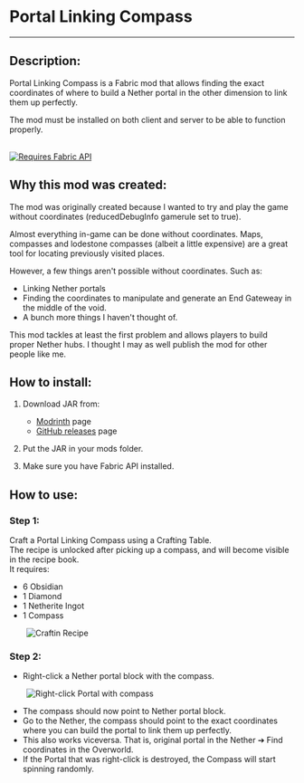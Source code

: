 # Portal Linking Compass

---

## Description:

Portal Linking Compass is a Fabric mod that allows finding the exact coordinates
of where to build a Nether portal in the other dimension to link them up perfectly.

The mod must be installed on both client and server to be able to function properly.  

<div style="width: 200px;">
   <br />
    <a href="https://modrinth.com/mod/fabric-api">
        <img src="https://i.imgur.com/Ol1Tcf8.png" alt="Requires Fabric API" />
    </a>
</div>

## Why this mod was created:

The mod was originally created because I wanted to try and play the game without coordinates (reducedDebugInfo  gamerule set to true).  

Almost everything in-game can be done without coordinates. Maps, compasses and lodestone compasses (albeit a little expensive) are a great tool for locating previously visited places.  

However, a few things aren't possible without coordinates. Such as:
- Linking Nether portals
- Finding the coordinates to manipulate and generate an End Gateweay in the middle of the void.
- A bunch more things I haven't thought of.

This mod tackles at least the first problem and allows players to build proper Nether hubs.
I thought I may as well publish the mod for other people like me.


## How to install:
1. Download JAR from:
   - [Modrinth](https://modrinth/mod/portal-linking-compass) page
   - [GitHub releases](https://github.com/maxoduke/Portal-Linking-Compass/releases) page

2. Put the JAR in your mods folder.
3. Make sure you have Fabric API installed.


## How to use:

### Step 1:
Craft a Portal Linking Compass using a Crafting Table.  
The recipe is unlocked after picking up a compass, and will become visible in the recipe book.  
It requires:
- 6 Obsidian
- 1 Diamond
- 1 Netherite Ingot
- 1 Compass
<div style="margin-left: 30px; width: 300px;">
    <img src="https://maxoduke.me/assets/images/mods/portal-linking-compass/step1.jpg" alt="Craftin Recipe" />
</div>

### Step 2:
- Right-click a Nether portal block with the compass.
<div style="margin-left: 30px; width: 300px;">
    <img src="https://maxoduke.me/assets/images/mods/portal-linking-compass/step2.jpg" alt="Right-click Portal with compass" />
</div>

- The compass should now point to Nether portal block.  
- Go to the Nether, the compass should point to the exact coordinates where you can build the portal to link them up perfectly.
- This also works viceversa. That is, original portal in the Nether ➔ Find coordinates in the Overworld.
- If the Portal that was right-click is destroyed, the Compass will start spinning randomly. 
